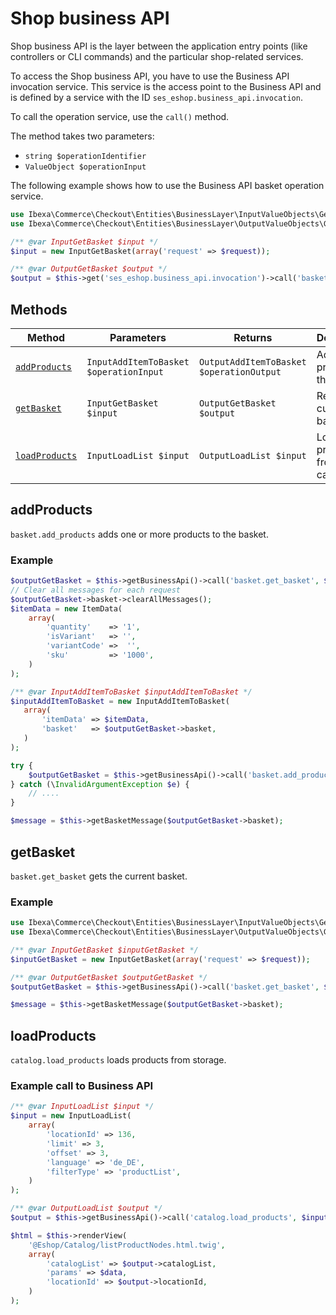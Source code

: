 # Shop business API

Shop business API is the layer between the application entry points (like controllers or CLI commands) and the particular shop-related services.

To access the Shop business API, you have to use the Business API invocation service.
This service is the access point to the Business API and is defined by a service with the ID `ses_eshop.business_api.invocation`.

To call the operation service, use the `call()` method.

The method takes two parameters:

- `string $operationIdentifier`
- `ValueObject $operationInput`

The following example shows how to use the Business API basket operation service.

``` php
use Ibexa\Commerce\Checkout\Entities\BusinessLayer\InputValueObjects\GetBasket as InputGetBasket;
use Ibexa\Commerce\Checkout\Entities\BusinessLayer\OutputValueObjects\GetBasket as OutputGetBasket;

/** @var InputGetBasket $input */
$input = new InputGetBasket(array('request' => $request));

/** @var OutputGetBasket $output */
$output = $this->get('ses_eshop.business_api.invocation')->call('basket.get_basket', $input);
```

## Methods

| Method | Parameters  | Returns    | Description  | Operation identifier |
| ------ | ----------- | ---------- | -------- | -------------------- |
| [`addProducts`](#addproducts) | `InputAddItemToBasket $operationInput` | `OutputAddItemToBasket $operationOutput` | Adds products to the basket. | `basket.add_products` |
| [`getBasket`](#getbasket) | `InputGetBasket $input` | `OutputGetBasket $output` | Returns current basket. | `basket.get_basket` |
| [`loadProducts`](#loadproducts) | `InputLoadList $input` | `OutputLoadList $input` | Loads products from catalog. | `catalog.load_products` |

## addProducts

`basket.add_products` adds one or more products to the basket.

### Example

``` php
$outputGetBasket = $this->getBusinessApi()->call('basket.get_basket', $inputGetBasket);
// Clear all messages for each request
$outputGetBasket->basket->clearAllMessages();
$itemData = new ItemData(
    array(
        'quantity'    => '1',
        'isVariant'   => '',
        'variantCode' =>  '',
        'sku'         => '1000',
    )
);

/** @var InputAddItemToBasket $inputAddItemToBasket */
$inputAddItemToBasket = new InputAddItemToBasket(
   array(
       'itemData' => $itemData,
       'basket'   => $outputGetBasket->basket,
   )
);

try {
    $outputGetBasket = $this->getBusinessApi()->call('basket.add_products', $inputAddItemToBasket);
} catch (\InvalidArgumentException $e) {
    // ....
}

$message = $this->getBasketMessage($outputGetBasket->basket);
```

## getBasket

`basket.get_basket` gets the current basket.

### Example

``` php
use Ibexa\Commerce\Checkout\Entities\BusinessLayer\InputValueObjects\GetBasket as InputGetBasket;
use Ibexa\Commerce\Checkout\Entities\BusinessLayer\OutputValueObjects\GetBasket as OutputGetBasket;

/** @var InputGetBasket $inputGetBasket */
$inputGetBasket = new InputGetBasket(array('request' => $request));

/** @var OutputGetBasket $outputGetBasket */
$outputGetBasket = $this->getBusinessApi()->call('basket.get_basket', $inputGetBasket);

$message = $this->getBasketMessage($outputGetBasket->basket);
```

## loadProducts

`catalog.load_products` loads products from storage.

### Example call to Business API

``` php
/** @var InputLoadList $input */
$input = new InputLoadList(
    array(
        'locationId' => 136,
        'limit' => 3,
        'offset' => 3,
        'language' => 'de_DE',
        'filterType' => 'productList',
    )
);

/** @var OutputLoadList $output */
$output = $this->getBusinessApi()->call('catalog.load_products', $input);

$html = $this->renderView(
    '@Eshop/Catalog/listProductNodes.html.twig',
    array(
        'catalogList' => $output->catalogList,
        'params' => $data,
        'locationId' => $output->locationId,
    )
);
```
